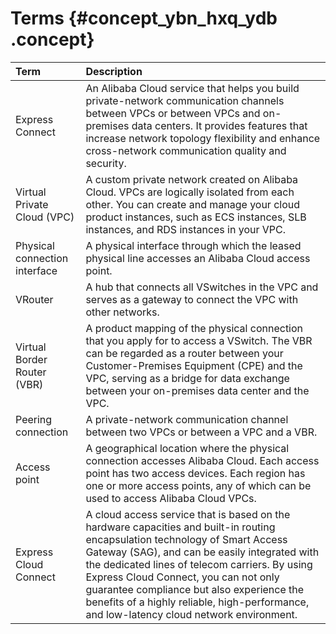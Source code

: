 # Terms {#concept_ybn_hxq_ydb .concept}

|Term|Description|
|:---|:----------|
|Express Connect|An Alibaba Cloud service that helps you build private-network communication channels between VPCs or between VPCs and on-premises data centers. It provides features that increase network topology flexibility and enhance cross-network communication quality and security.|
|Virtual Private Cloud \(VPC\)|A custom private network created on Alibaba Cloud. VPCs are logically isolated from each other. You can create and manage your cloud product instances, such as ECS instances, SLB instances, and RDS instances in your VPC.|
|Physical connection interface|A physical interface through which the leased physical line accesses an Alibaba Cloud access point.|
|VRouter|A hub that connects all VSwitches in the VPC and serves as a gateway to connect the VPC with other networks.|
|Virtual Border Router \(VBR\)|A product mapping of the physical connection that you apply for to access a VSwitch. The VBR can be regarded as a router between your Customer-Premises Equipment \(CPE\) and the VPC, serving as a bridge for data exchange between your on-premises data center and the VPC.|
|Peering connection|A private-network communication channel between two VPCs or between a VPC and a VBR.|
|Access point|A geographical location where the physical connection accesses Alibaba Cloud. Each access point has two access devices. Each region has one or more access points, any of which can be used to access Alibaba Cloud VPCs.|
|Express Cloud Connect|A cloud access service that is based on the hardware capacities and built-in routing encapsulation technology of Smart Access Gateway \(SAG\), and can be easily integrated with the dedicated lines of telecom carriers. By using Express Cloud Connect, you can not only guarantee compliance but also experience the benefits of a highly reliable, high-performance, and low-latency cloud network environment.|

